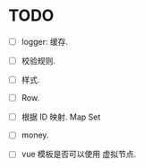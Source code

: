 # TODO

- [ ] logger: 缓存.
- [ ] 校验规则. 
- [ ] 样式.
- [ ] Row.
- [ ] 根据 ID 映射. Map Set
- [ ] money.



- [ ] vue 模板是否可以使用 虚拟节点.